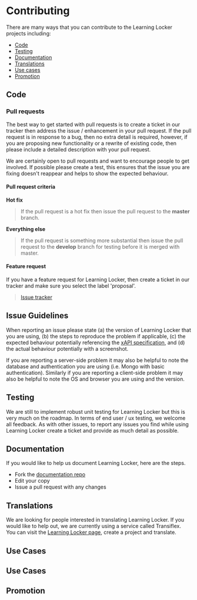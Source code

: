---
---

Contributing
============

There are many ways that you can contribute to the Learning Locker projects including:

- [Code](#code)
- [Testing](#testing)
- [Documentation](#docs)
- [Translations](#translations)
- [Use cases](#usercases)
- [Promotion](#promo)

## Code

### Pull requests

The best way to get started with pull requests is to create a ticket in our tracker then address the issue / enhancement in your pull request. If the pull request is in response to a bug, then no extra detail is required, however, if you are proposing new functionality or a rewrite of existing code, then please include a detailed description with your pull request.

We are certainly open to pull requests and want to encourage people to get involved. If possible please create a test, this ensures that the issue you are fixing doesn't reappear and helps to show the expected behaviour.

#### Pull request criteria

**Hot fix**
> If the pull request is a hot fix then issue the pull request to the **master** branch.

**Everything else**
> If the pull request is something more substantial then issue the pull request to the **develop** branch for testing before it is merged with master.

#### Feature request

If you have a feature request for Learning Locker, then create a ticket in our tracker and make sure you select the label 'proposal'.

> [Issue tracker](https://github.com/LearningLocker/learninglocker/issues)

## Issue Guidelines

When reporting an issue please state (a) the version of Learning Locker that you are using, (b) the steps to reproduce the problem if applicable, (c) the expected behaviour potentially referencing the [xAPI specification](https://github.com/adlnet/xAPI-Spec/blob/master/xAPI.md), and (d) the actual behaviour potentially with a screenshot.

If you are reporting a server-side problem it may also be helpful to note the database and authentication you are using (i.e. Mongo with basic authentication). Similarly if you are reporting a client-side problem it may also be helpful to note the OS and browser you are using and the version.

## Testing

We are still to implement robust unit testing for Learning Locker but this is very much on the roadmap. In terms of end user / ux testing, we welcome all feedback. As with other issues, to report any issues you find while using Learning Locker create a ticket and provide as much detail as possible.

## Documentation

If you would like to help us document Learning Locker, here are the steps.

*  Fork the [documentation repo](https://github.com/learninglocker/docs)
*  Edit your copy
*  Issue a pull request with any changes

## Translations

We are looking for people interested in translating Learning Locker. If you would like to help out, we are currently using a service called Transiflex. You can visit the [Learning Locker page](https://www.transifex.com/projects/p/learning-locker/), create a project and translate.

## Use Cases


## Use Cases


## Promotion
